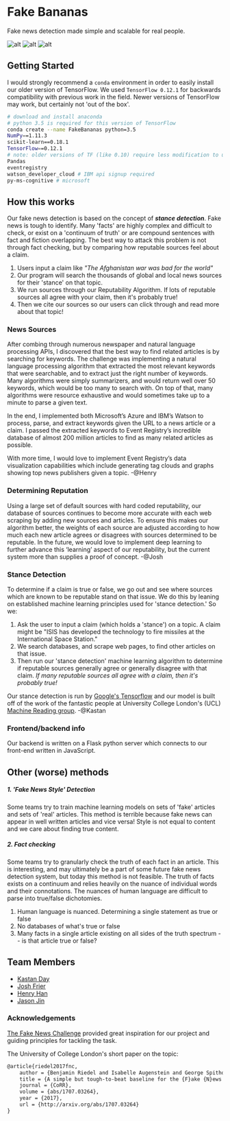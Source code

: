 # Fake Bananas
Fake news detection made simple and scalable for real people. 

![alt](https://user-images.githubusercontent.com/13607221/30521745-822c4900-9b92-11e7-9fcf-d8ec6ad4a186.png)
![alt](https://user-images.githubusercontent.com/13268856/30573916-92d96c82-9cc4-11e7-83fc-83e1750916c2.png)
![alt](https://user-images.githubusercontent.com/13268856/30573915-92d92ab0-9cc4-11e7-84e6-7db34b932dc3.png)
## Getting Started 
I would strongly recommend a `conda` environment in order to easily install our older version of TensorFlow. We used `TensorFlow 0.12.1` for backwards compatibility with previous work in the field.
Newer versions of TensorFlow may work, but certainly not 'out of the box'.

```bash
# download and install anaconda
# python 3.5 is required for this version of TensorFlow
conda create --name FakeBananas python=3.5
NumPy==1.11.3
scikit-learn==0.18.1
TensorFlow==0.12.1
# note: older versions of TF (like 0.10) require less modification to use than newer ones
Pandas
eventregistry
watson_developer_cloud # IBM api signup required
py-ms-cognitive # microsoft 

```

## How this works

Our fake news detection is based on the concept of ***stance detection***.  Fake news is tough to identify. Many 'facts' are highly complex and difficult to check, or exist on a 'continuum of truth' or are compound sentences with fact and fiction overlapping.  The best way to attack this problem is not through fact checking, but by comparing how reputable sources feel about a claim.

1. Users input a claim like *"The Afghanistan war was bad for the world"*
2. Our program will search the thousands of global and local news sources for their 'stance' on that topic.  
3. We run sources through our Reputability Algorithm. If lots of reputable sources all agree with your claim, then it's probably true!
3. Then we cite our sources so our users can click through and read more about that topic!



### News Sources
After combing through numerous newspaper and natural language processing APIs, I discovered that the best way to find related articles is by searching for keywords. The challenge was implementing a natural language processing algorithm that extracted the most relevant keywords that were searchable, and to extract just the right number of keywords. Many algorithms were simply summarizers, and would return well over 50 keywords, which would be too many to search with. On top of that, many algorithms were resource exhaustive and would sometimes take up to a minute to parse a given text.

In the end, I implemented both Microsoft’s Azure and IBM’s Watson to process, parse, and extract keywords given the URL to a news article or a claim. I passed the extracted keywords to Event Registry’s incredible database of almost 200 million articles to find as many related articles as possible.  

With more time, I would love to implement Event Registry’s data visualization capabilities which include generating tag clouds and graphs showing top news publishers given a topic.
-@Henry

### Determining Reputation
Using a large set of default sources with hard coded reputability, our database of sources continues to become more accurate with each web scraping by adding new sources and articles. To ensure this makes our algorithm better, the weights of each source are adjusted according to how much each new article agrees or disagrees with sources determined to be reputable. In the future, we would love to implement deep learning to further advance this ‘learning’ aspect of our reputability, but the current system more than supplies a proof of concept.
-@Josh

### Stance Detection

To determine if a claim is true or false, we go out and see where sources which are known to be reputable stand on that issue.  We do this by leaning on established machine learning principles used for 'stance detection.'  So we:

1. Ask the user to input a claim (which holds a 'stance') on a topic.  A claim might be "ISIS has developed the technology to fire missiles at the International Space Station." 
2. We search databases, and scrape web pages, to find other articles on that issue.
3. Then run our 'stance detection' machine learning algorithm to determine if reputable sources generally agree or generally disagree with that claim.  *If many reputable sources all agree with a claim, then it's probably true!*
 
Our stance detection is run by [Google's Tensorflow](https://www.tensorflow.org/) and our model is built off of the work of the fantastic people at University College London's (UCL) [Machine Reading group](http://mr.cs.ucl.ac.uk/).  -@Kastan
 
### Frontend/backend info
Our backend is written on a Flask python server which connects to our front-end written in JavaScript. 

## Other (worse) methods
##### 1. 'Fake News Style' Detection
Some teams try to train machine learning models on sets of 'fake' articles and sets of 'real' articles.  This method is terrible because fake news can appear in well written articles and vice versa!  Style is not equal to content and we care about finding true content.
##### 2. Fact checking
Some teams try to granularly check the truth of each fact in an article. This is interesting, and may ultimately be a part of some future fake news detection system, but today this method is not feasible. The truth of facts exists on a continuum and relies heavily on the nuance of individual words and their connotations. The nuances of human language are difficult to parse into true/false dichotomies.

1. Human language is nuanced. Determining a single statement as true or false 
2. No databases of what's true or false
3. Many facts in a single article existing on all sides of the truth spectrum -- is that article true or false?  

## Team Members
- [Kastan Day](https://github.com/KastanDay)
- [Josh Frier](https://github.com/jfreier1)
- [Henry Han](https://github.com/hanksterhan)
- [Jason Jin](https://github.com/likeaj6)


### Acknowledgements
[The Fake News Challenge](fakenewschallenge.com) provided great inspiration for our project and guiding principles for tackling the task.


The University of College London's short paper on the topic:
```latex
@article{riedel2017fnc,
    author = {Benjamin Riedel and Isabelle Augenstein and George Spithourakis and Sebastian Riedel},
    title = {A simple but tough-to-beat baseline for the {F}ake {N}ews {C}hallenge stance detection task},
    journal = {CoRR},
    volume = {abs/1707.03264},
    year = {2017},
    url = {http://arxiv.org/abs/1707.03264}
}
```
